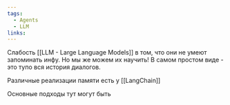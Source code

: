 ```yaml
---
tags:
  - Agents
  - LLM
links:
---
```

Слабость [[LLM  - Large Language Models]] в том, что они не умеют запоминать инфу. Но мы же можем их научить!
В самом простом виде - это тупо вся история диалогов.

Различные реализации памяти есть у [[LangChain]]


Основные подходы тут могут быть